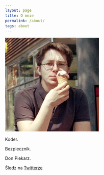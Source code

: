 ```yaml
---
layout: page
title: O mnie
permalink: /about/
tags: about
---
```


![ja](/images/me.jpeg)


Koder.

Bezpiecznik.

Don Piekarz.


Śledz na [Twitterze](https://twitter.com/donpiekarz)



